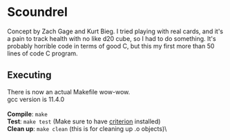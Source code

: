 # Scoundrel
Concept by Zach Gage and Kurt Bieg. I tried playing with real cards, and it's a pain to track health with no like d20 cube, so I had to do something. It's probably horrible code in terms of good C, but this my first more than 50 lines of code C program.

## Executing
There is now an actual Makefile wow-wow.\
gcc version is 11.4.0\
\
**Compile**: `make`\
**Test**: `make test` (Make sure to have [criterion](https://github.com/Snaipe/Criterion) installed)\
**Clean up**: `make clean` (this is for cleaning up .o objects)\
